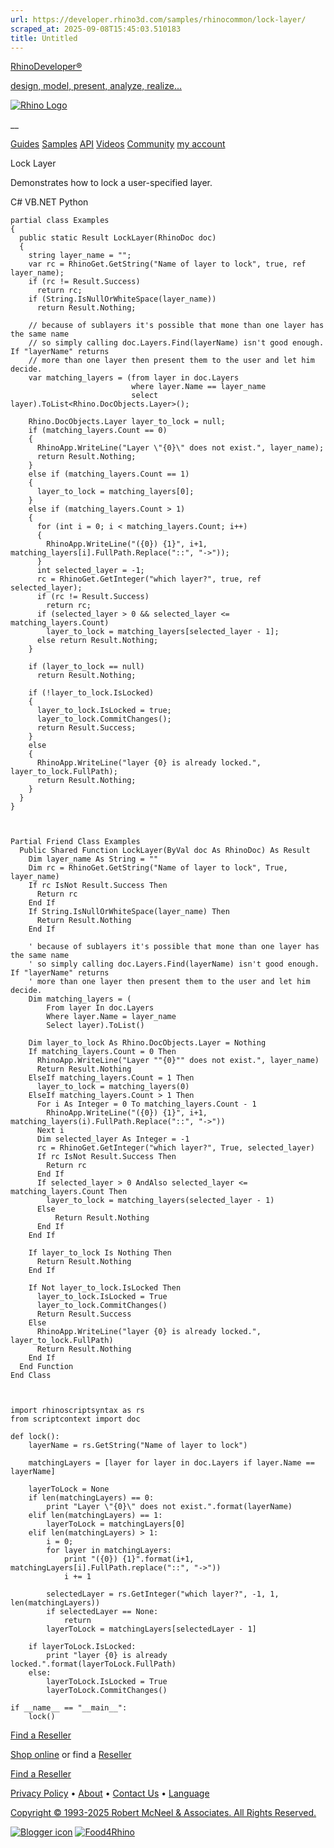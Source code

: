 ```yaml
---
url: https://developer.rhino3d.com/samples/rhinocommon/lock-layer/
scraped_at: 2025-09-08T15:45:03.510183
title: Untitled
---
```


[RhinoDeveloper®](/)

[design, model, present, analyze, realize...](/)

[![Rhino Logo](https://developer.rhino3d.com/images/rhinodevlogo.png)](/)

__

[Guides](https://developer.rhino3d.com/guides)
[Samples](https://developer.rhino3d.com/samples)
[API](https://developer.rhino3d.com/api)
[Videos](https://developer.rhino3d.com/videos)
[Community](https://discourse.mcneel.com/c/rhino-developer) [my account
](https://www.rhino3d.com/my-account/ "Manage your account, licenses, and
teams")

Lock Layer

Demonstrates how to lock a user-specified layer.

C# VB.NET Python

    
    
    partial class Examples
    {
      public static Result LockLayer(RhinoDoc doc)
      {
        string layer_name = "";
        var rc = RhinoGet.GetString("Name of layer to lock", true, ref layer_name);
        if (rc != Result.Success)
          return rc;
        if (String.IsNullOrWhiteSpace(layer_name))
          return Result.Nothing;
    
        // because of sublayers it's possible that mone than one layer has the same name
        // so simply calling doc.Layers.Find(layerName) isn't good enough.  If "layerName" returns
        // more than one layer then present them to the user and let him decide.
        var matching_layers = (from layer in doc.Layers
                               where layer.Name == layer_name
                               select layer).ToList<Rhino.DocObjects.Layer>();
    
        Rhino.DocObjects.Layer layer_to_lock = null;
        if (matching_layers.Count == 0)
        {
          RhinoApp.WriteLine("Layer \"{0}\" does not exist.", layer_name);
          return Result.Nothing;
        }
        else if (matching_layers.Count == 1)
        {
          layer_to_lock = matching_layers[0];
        }
        else if (matching_layers.Count > 1)
        {
          for (int i = 0; i < matching_layers.Count; i++)
          {
            RhinoApp.WriteLine("({0}) {1}", i+1, matching_layers[i].FullPath.Replace("::", "->"));
          }
          int selected_layer = -1;
          rc = RhinoGet.GetInteger("which layer?", true, ref selected_layer);
          if (rc != Result.Success)
            return rc;
          if (selected_layer > 0 && selected_layer <= matching_layers.Count)
            layer_to_lock = matching_layers[selected_layer - 1];
          else return Result.Nothing;
        }
    
        if (layer_to_lock == null)
          return Result.Nothing;
    
        if (!layer_to_lock.IsLocked)
        {
          layer_to_lock.IsLocked = true;
          layer_to_lock.CommitChanges();
          return Result.Success;
        }
        else
        {
          RhinoApp.WriteLine("layer {0} is already locked.", layer_to_lock.FullPath);
          return Result.Nothing;
        }
      }
    }
    
    
    
    Partial Friend Class Examples
      Public Shared Function LockLayer(ByVal doc As RhinoDoc) As Result
    	Dim layer_name As String = ""
    	Dim rc = RhinoGet.GetString("Name of layer to lock", True, layer_name)
    	If rc IsNot Result.Success Then
    	  Return rc
    	End If
    	If String.IsNullOrWhiteSpace(layer_name) Then
    	  Return Result.Nothing
    	End If
    
    	' because of sublayers it's possible that mone than one layer has the same name
    	' so simply calling doc.Layers.Find(layerName) isn't good enough.  If "layerName" returns
    	' more than one layer then present them to the user and let him decide.
    	Dim matching_layers = (
    	    From layer In doc.Layers
    	    Where layer.Name = layer_name
    	    Select layer).ToList()
    
    	Dim layer_to_lock As Rhino.DocObjects.Layer = Nothing
    	If matching_layers.Count = 0 Then
    	  RhinoApp.WriteLine("Layer ""{0}"" does not exist.", layer_name)
    	  Return Result.Nothing
    	ElseIf matching_layers.Count = 1 Then
    	  layer_to_lock = matching_layers(0)
    	ElseIf matching_layers.Count > 1 Then
    	  For i As Integer = 0 To matching_layers.Count - 1
    		RhinoApp.WriteLine("({0}) {1}", i+1, matching_layers(i).FullPath.Replace("::", "->"))
    	  Next i
    	  Dim selected_layer As Integer = -1
    	  rc = RhinoGet.GetInteger("which layer?", True, selected_layer)
    	  If rc IsNot Result.Success Then
    		Return rc
    	  End If
    	  If selected_layer > 0 AndAlso selected_layer <= matching_layers.Count Then
    		layer_to_lock = matching_layers(selected_layer - 1)
    	  Else
    		  Return Result.Nothing
    	  End If
    	End If
    
    	If layer_to_lock Is Nothing Then
    	  Return Result.Nothing
    	End If
    
    	If Not layer_to_lock.IsLocked Then
    	  layer_to_lock.IsLocked = True
    	  layer_to_lock.CommitChanges()
    	  Return Result.Success
    	Else
    	  RhinoApp.WriteLine("layer {0} is already locked.", layer_to_lock.FullPath)
    	  Return Result.Nothing
    	End If
      End Function
    End Class
    
    
    
    import rhinoscriptsyntax as rs
    from scriptcontext import doc
    
    def lock():
        layerName = rs.GetString("Name of layer to lock")
    
        matchingLayers = [layer for layer in doc.Layers if layer.Name == layerName]
    
        layerToLock = None
        if len(matchingLayers) == 0:
            print "Layer \"{0}\" does not exist.".format(layerName)
        elif len(matchingLayers) == 1:
            layerToLock = matchingLayers[0]
        elif len(matchingLayers) > 1:
            i = 0;
            for layer in matchingLayers:
                print "({0}) {1}".format(i+1, matchingLayers[i].FullPath.replace("::", "->"))
                i += 1
    
            selectedLayer = rs.GetInteger("which layer?", -1, 1, len(matchingLayers))
            if selectedLayer == None:
                return
            layerToLock = matchingLayers[selectedLayer - 1]
    
        if layerToLock.IsLocked:
            print "layer {0} is already locked.".format(layerToLock.FullPath)
        else:
            layerToLock.IsLocked = True
            layerToLock.CommitChanges()
    
    if __name__ == "__main__":
        lock()
    

  

[Find a Reseller](https://www.rhino3d.com/sales)

[Shop online](https://www.rhino3d.com/store) or find a
[Reseller](https://www.rhino3d.com/sales)

[Find a Reseller](https://www.rhino3d.com/sales)

[Privacy Policy](https://www.rhino3d.com/privacy) •
[About](https://www.rhino3d.com/mcneel/about) • [Contact
Us](https://www.rhino3d.com/mcneel/contact) • [
Language](https://www.rhino3d.com/language "Change to a different region or
language")

[Copyright © 1993-2025 Robert McNeel & Associates. All Rights
Reserved.](https://www.rhino3d.com/mcneel/about)

[](https://www.facebook.com/McNeelRhinoceros/)
[](https://twitter.com/bobmcneel) [](https://www.linkedin.com/groups/75313/)
[](https://www.youtube.com/user/RhinoGuide/videos) [](https://vimeo.com/rhino)
[![Blogger
icon](https://developer.rhino3d.com/images/blogger.svg)](http://blog.rhino3d.com/)
[![Food4Rhino](https://developer.rhino3d.com/images/f4r_icon_01.svg)](https://www.food4rhino.com)

